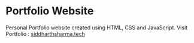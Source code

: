 # Portfolio Website
Personal Portfolio website created using HTML, CSS and JavaScript.
Visit Portfolio : [siddharthsharma.tech](https://siddharthsharma.tech)
